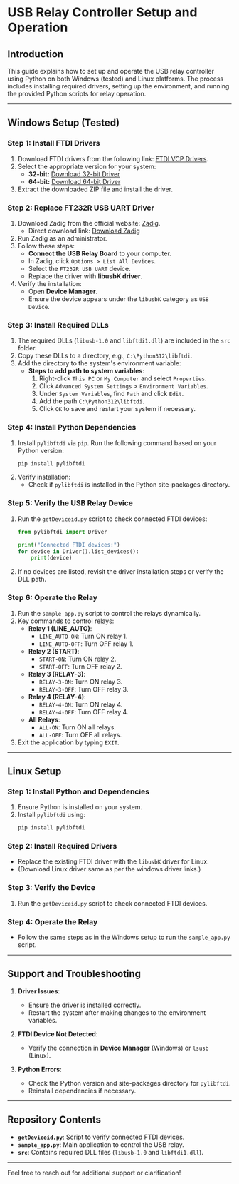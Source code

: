 # USB Relay Controller Setup and Operation

## Introduction
This guide explains how to set up and operate the USB relay controller using Python on both Windows (tested) and Linux platforms. The process includes installing required drivers, setting up the environment, and running the provided Python scripts for relay operation.

---

## **Windows Setup (Tested)**

### **Step 1: Install FTDI Drivers**
1. Download FTDI drivers from the following link: [FTDI VCP Drivers](https://ftdichip.com/drivers/vcp-drivers/).
2. Select the appropriate version for your system:
   - **32-bit:** [Download 32-bit Driver](https://ftdichip.com/wp-content/uploads/2023/09/CDM-v2.12.36.4-WHQL-Certified.zip)
   - **64-bit:** [Download 64-bit Driver](https://ftdichip.com/wp-content/uploads/2023/09/CDM-v2.12.36.4-WHQL-Certified.zip)
3. Extract the downloaded ZIP file and install the driver.

### **Step 2: Replace FT232R USB UART Driver**
1. Download Zadig from the official website: [Zadig](https://zadig.akeo.ie/).
   - Direct download link: [Download Zadig](https://github.com/pbatard/libwdi/releases/download/v1.5.1/zadig-2.9.exe)
2. Run Zadig as an administrator.
3. Follow these steps:
   - **Connect the USB Relay Board** to your computer.
   - In Zadig, click `Options > List All Devices`.
   - Select the `FT232R USB UART` device.
   - Replace the driver with **libusbK driver**.
4. Verify the installation:
   - Open **Device Manager**.
   - Ensure the device appears under the `libusbK` category as `USB Device`.

### **Step 3: Install Required DLLs**
1. The required DLLs (`libusb-1.0` and `libftdi1.dll`) are included in the `src` folder.
2. Copy these DLLs to a directory, e.g., `C:\Python312\libftdi`.
3. Add the directory to the system's environment variable:
   - **Steps to add path to system variables**:
     1. Right-click `This PC` or `My Computer` and select `Properties`.
     2. Click `Advanced System Settings` > `Environment Variables`.
     3. Under `System Variables`, find `Path` and click `Edit`.
     4. Add the path `C:\Python312\libftdi`.
     5. Click `OK` to save and restart your system if necessary.

### **Step 4: Install Python Dependencies**
1. Install `pylibftdi` via `pip`. Run the following command based on your Python version:
   ```bash
   pip install pylibftdi
   ```
2. Verify installation:
   - Check if `pylibftdi` is installed in the Python site-packages directory.

### **Step 5: Verify the USB Relay Device**
1. Run the `getDeviceid.py` script to check connected FTDI devices:
   ```python
   from pylibftdi import Driver

   print("Connected FTDI devices:")
   for device in Driver().list_devices():
       print(device)
   ```
2. If no devices are listed, revisit the driver installation steps or verify the DLL path.

### **Step 6: Operate the Relay**
1. Run the `sample_app.py` script to control the relays dynamically.
2. Key commands to control relays:
   - **Relay 1 (LINE_AUTO)**:
     - `LINE_AUTO-ON`: Turn ON relay 1.
     - `LINE_AUTO-OFF`: Turn OFF relay 1.
   - **Relay 2 (START)**:
     - `START-ON`: Turn ON relay 2.
     - `START-OFF`: Turn OFF relay 2.
   - **Relay 3 (RELAY-3)**:
     - `RELAY-3-ON`: Turn ON relay 3.
     - `RELAY-3-OFF`: Turn OFF relay 3.
   - **Relay 4 (RELAY-4)**:
     - `RELAY-4-ON`: Turn ON relay 4.
     - `RELAY-4-OFF`: Turn OFF relay 4.
   - **All Relays**:
     - `ALL-ON`: Turn ON all relays.
     - `ALL-OFF`: Turn OFF all relays.
3. Exit the application by typing `EXIT`.

---

## **Linux Setup**

### **Step 1: Install Python and Dependencies**
1. Ensure Python is installed on your system.
2. Install `pylibftdi` using:
   ```bash
   pip install pylibftdi
   ```

### **Step 2: Install Required Drivers**
- Replace the existing FTDI driver with the `libusbK` driver for Linux.
- (Download Linux driver same as per the windows driver links.)

### **Step 3: Verify the Device**
1. Run the `getDeviceid.py` script to check connected FTDI devices.

### **Step 4: Operate the Relay**
- Follow the same steps as in the Windows setup to run the `sample_app.py` script.

---

## **Support and Troubleshooting**
1. **Driver Issues**:
   - Ensure the driver is installed correctly.
   - Restart the system after making changes to the environment variables.

2. **FTDI Device Not Detected**:
   - Verify the connection in **Device Manager** (Windows) or `lsusb` (Linux).

3. **Python Errors**:
   - Check the Python version and site-packages directory for `pylibftdi`.
   - Reinstall dependencies if necessary.

---

## **Repository Contents**
- **`getDeviceid.py`**: Script to verify connected FTDI devices.
- **`sample_app.py`**: Main application to control the USB relay.
- **`src`**: Contains required DLL files (`libusb-1.0` and `libftdi1.dll`).

---

Feel free to reach out for additional support or clarification!
